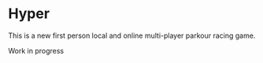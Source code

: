 # Hyper

This is a new first person local and online multi-player parkour racing game.

Work in progress
